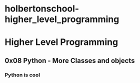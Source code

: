 # holbertonschool-higher_level_programming
# Higher Level Programming
## 0x08 Python - More Classes and objects
### Python is cool

